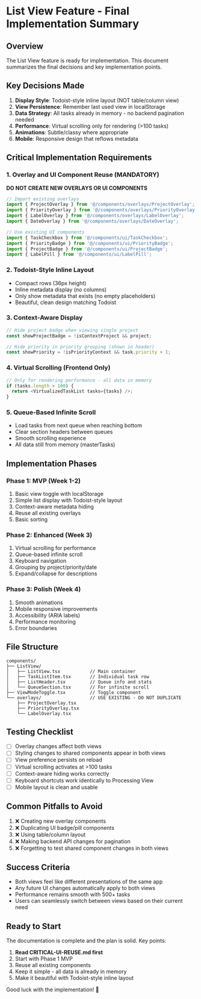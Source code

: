 # List View Feature - Final Implementation Summary

## Overview

The List View feature is ready for implementation. This document summarizes the final decisions and key implementation points.

## Key Decisions Made

1. **Display Style**: Todoist-style inline layout (NOT table/column view)
2. **View Persistence**: Remember last used view in localStorage
3. **Data Strategy**: All tasks already in memory - no backend pagination needed
4. **Performance**: Virtual scrolling only for rendering (>100 tasks)
5. **Animations**: Subtle/classy where appropriate
6. **Mobile**: Responsive design that reflows metadata

## Critical Implementation Requirements

### 1. Overlay and UI Component Reuse (MANDATORY)

**DO NOT CREATE NEW OVERLAYS OR UI COMPONENTS**

```typescript
// Import existing overlays
import { ProjectOverlay } from '@/components/overlays/ProjectOverlay';
import { PriorityOverlay } from '@/components/overlays/PriorityOverlay';
import { LabelOverlay } from '@/components/overlays/LabelOverlay';
import { DateOverlay } from '@/components/overlays/DateOverlay';

// Use existing UI components
import { TaskCheckbox } from '@/components/ui/TaskCheckbox';
import { PriorityBadge } from '@/components/ui/PriorityBadge';
import { ProjectBadge } from '@/components/ui/ProjectBadge';
import { LabelPill } from '@/components/ui/LabelPill';
```

### 2. Todoist-Style Inline Layout

- Compact rows (36px height)
- Inline metadata display (no columns)
- Only show metadata that exists (no empty placeholders)
- Beautiful, clean design matching Todoist

### 3. Context-Aware Display

```typescript
// Hide project badge when viewing single project
const showProjectBadge = !isContextProject && project;

// Hide priority in priority grouping (shown in header)
const showPriority = !isPriorityContext && task.priority > 1;
```

### 4. Virtual Scrolling (Frontend Only)

```typescript
// Only for rendering performance - all data in memory
if (tasks.length > 100) {
  return <VirtualizedTaskList tasks={tasks} />;
}
```

### 5. Queue-Based Infinite Scroll

- Load tasks from next queue when reaching bottom
- Clear section headers between queues
- Smooth scrolling experience
- All data still from memory (masterTasks)

## Implementation Phases

### Phase 1: MVP (Week 1-2)
1. Basic view toggle with localStorage
2. Simple list display with Todoist-style layout
3. Context-aware metadata hiding
4. Reuse all existing overlays
5. Basic sorting

### Phase 2: Enhanced (Week 3)
1. Virtual scrolling for performance
2. Queue-based infinite scroll
3. Keyboard navigation
4. Grouping by project/priority/date
5. Expand/collapse for descriptions

### Phase 3: Polish (Week 4)
1. Smooth animations
2. Mobile responsive improvements
3. Accessibility (ARIA labels)
4. Performance monitoring
5. Error boundaries

## File Structure

```
components/
├── ListView/
│   ├── ListView.tsx           // Main container
│   ├── TaskListItem.tsx       // Individual task row
│   ├── ListHeader.tsx         // Queue info and stats
│   └── QueueSection.tsx       // For infinite scroll
├── ViewModeToggle.tsx         // Toggle component
└── overlays/                  // USE EXISTING - DO NOT DUPLICATE
    ├── ProjectOverlay.tsx
    ├── PriorityOverlay.tsx
    └── LabelOverlay.tsx
```

## Testing Checklist

- [ ] Overlay changes affect both views
- [ ] Styling changes to shared components appear in both views
- [ ] View preference persists on reload
- [ ] Virtual scrolling activates at >100 tasks
- [ ] Context-aware hiding works correctly
- [ ] Keyboard shortcuts work identically to Processing View
- [ ] Mobile layout is clean and usable

## Common Pitfalls to Avoid

1. ❌ Creating new overlay components
2. ❌ Duplicating UI badge/pill components
3. ❌ Using table/column layout
4. ❌ Making backend API changes for pagination
5. ❌ Forgetting to test shared component changes in both views

## Success Criteria

- Both views feel like different presentations of the same app
- Any future UI changes automatically apply to both views
- Performance remains smooth with 500+ tasks
- Users can seamlessly switch between views based on their current need

## Ready to Start

The documentation is complete and the plan is solid. Key points:

1. **Read CRITICAL-UI-REUSE.md first**
2. Start with Phase 1 MVP
3. Reuse all existing components
4. Keep it simple - all data is already in memory
5. Make it beautiful with Todoist-style inline layout

Good luck with the implementation! 🚀